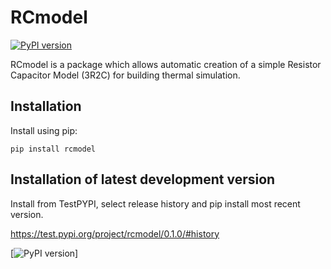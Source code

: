 # RCmodel

[![PyPI version](https://badge.fury.io/py/rcmodel.svg)](https://badge.fury.io/py/rcmodel)

RCmodel is a package which allows automatic creation of a simple Resistor Capacitor Model (3R2C) for  building thermal simulation.


## Installation

Install using pip:

`pip install rcmodel`

## Installation of latest development version

Install from TestPYPI, select release history and pip install most recent version. 

https://test.pypi.org/project/rcmodel/0.1.0/#history

[![PyPI version](https://badge.fury.io/py/rcmodel.svg)]